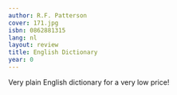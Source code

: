 ```yaml
---
author: R.F. Patterson
cover: 171.jpg
isbn: 0862881315
lang: nl
layout: review
title: English Dictionary
year: 0
---
```


Very plain English dictionary for a very low price!
